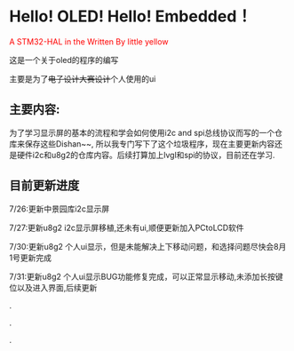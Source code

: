 <!-- 标题 -->
# Hello! OLED! Hello! Embedded！ 
<font color=red> A STM32-HAL in the Written By little yellow  </font>

<!-- 正文 -->
这是一个关于oled的程序的编写  

主要是为了~~电子设计大赛设计~~个人使用的ui

## 主要内容:

为了学习显示屏的基本的流程和学会如何使用i2c and spi总线协议而写的一个仓库来保存这些Dishan~~,
所以我专门写下了这个垃圾程序，现在主要更新内容还是硬件i2c和u8g2的仓库内容。后续打算加上lvgl和spi的协议，目前还在学习.
  
## 目前更新进度

7/26:更新中景园库i2c显示屏  
 
7/27:更新u8g2 i2c显示屏移植,还未有ui,顺便更新加入PCtoLCD软件  
 
7/30:更新u8g2 个人ui显示，但是未能解决上下移动问题，和选择问题尽快会8月1号更新完成  
 
7/31:更新u8g2 个人ui显示BUG功能修复完成，可以正常显示移动,未添加长按键位以及进入界面,后续更新
  
. 

. 

. 
